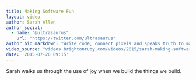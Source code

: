 ```yaml
---
title: Making Software Fun
layout: video
author: Sarah Allen
author_social:
  - name: "@ultrasaurus"
    url: "https://twitter.com/ultrasaurus"
author_bio_markdown: "Write code, connect pixels and speaks truth to make change. Founder of Bridge Foundry, Mightyverse. Works on the Firebase team at Google."
video_source: "videos.brightonruby.com/videos/2015/sarah-making-software-fun.mp4"
date: '2015-07-20 09:15'
---
```


Sarah walks us through the use of joy when we build the things we build.
